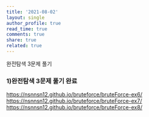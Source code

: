 ```yaml
---
title: '2021-08-02'
layout: single
author_profile: true
read_time: true
comments: true
share: true
related: true
---
```

완전탐색 3문제 풀기


### 1)완전탐색 3문제 풀기 완료
<a href="https://nsnnsn12.github.io/bruteforce/bruteForce-ex6/" target="_blank">https://nsnnsn12.github.io/bruteforce/bruteForce-ex6/</a>
<a href="https://nsnnsn12.github.io/bruteforce/bruteForce-ex7/" target="_blank">https://nsnnsn12.github.io/bruteforce/bruteForce-ex7/</a>
<a href="https://nsnnsn12.github.io/bruteforce/bruteForce-ex8/" target="_blank">https://nsnnsn12.github.io/bruteforce/bruteForce-ex8/</a>

